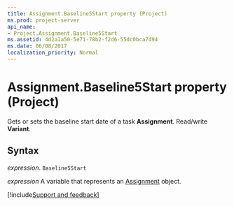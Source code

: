 ```yaml
---
title: Assignment.Baseline5Start property (Project)
ms.prod: project-server
api_name:
- Project.Assignment.Baseline5Start
ms.assetid: 4d2a1a50-5e71-78b2-f2d6-55dc0bca7494
ms.date: 06/08/2017
localization_priority: Normal
---
```



# Assignment.Baseline5Start property (Project)

Gets or sets the baseline start date of a task  **Assignment**. Read/write **Variant**.


## Syntax

_expression_. `Baseline5Start`

_expression_ A variable that represents an [Assignment](./Project.Assignment.md) object.

[!include[Support and feedback](~/includes/feedback-boilerplate.md)]